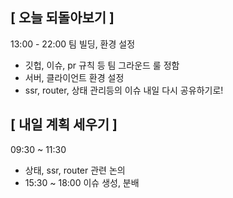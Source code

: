 ## [ 오늘 되돌아보기 ]

13:00 - 22:00 팀 빌딩, 환경 설정

- 깃헙, 이슈, pr 규칙 등 팀 그라운드 룰 정함
- 서버, 클라이언트 환경 설정
- ssr, router, 상태 관리등의 이슈 내일 다시 공유하기로!

## [ 내일 계획 세우기 ]

09:30 ~ 11:30

- 상태, ssr, router 관련 논의
- 15:30 ~ 18:00 이슈 생성, 분배
